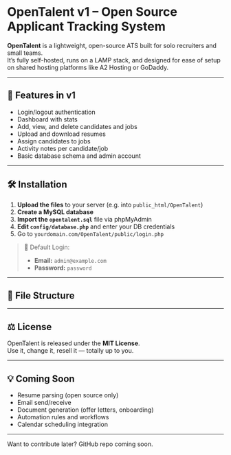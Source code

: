 # OpenTalent v1 – Open Source Applicant Tracking System

**OpenTalent** is a lightweight, open-source ATS built for solo recruiters and small teams.  
It’s fully self-hosted, runs on a LAMP stack, and designed for ease of setup on shared hosting platforms like A2 Hosting or GoDaddy.

---

## 🚀 Features in v1

- Login/logout authentication
- Dashboard with stats
- Add, view, and delete candidates and jobs
- Upload and download resumes
- Assign candidates to jobs
- Activity notes per candidate/job
- Basic database schema and admin account

---

## 🛠️ Installation

1. **Upload the files** to your server (e.g. into `public_html/OpenTalent`)
2. **Create a MySQL database**
3. **Import the `opentalent.sql`** file via phpMyAdmin
4. **Edit `config/database.php`** and enter your DB credentials
5. Go to `yourdomain.com/OpenTalent/public/login.php`

> 🧪 Default Login:
> - **Email:** `admin@example.com`  
> - **Password:** `password`

---

## 📄 File Structure


---

## ⚖️ License

OpenTalent is released under the **MIT License**.  
Use it, change it, resell it — totally up to you.

---

## 💡 Coming Soon

- Resume parsing (open source only)
- Email send/receive
- Document generation (offer letters, onboarding)
- Automation rules and workflows
- Calendar scheduling integration

---

Want to contribute later? GitHub repo coming soon.


